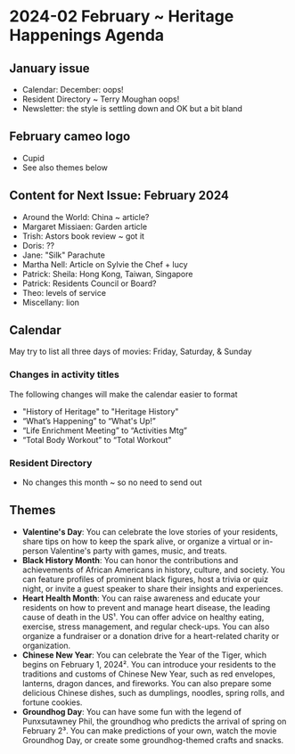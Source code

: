 # 2024-02 February \~ Heritage Happenings Agenda

## January issue

-   Calendar: December: oops!
-   Resident Directory \~ Terry Moughan oops!
-   Newsletter: the style is settling down and OK but a bit bland

## February cameo logo

-   Cupid
-   See also themes below

## Content for Next Issue: February 2024

-   Around the World: China \~ article?
-   Margaret Missiaen: Garden article
-   Trish: Astors book review \~ got it
-   Doris: ??
-   Jane: "Silk" Parachute
-   Martha Nell: Article on Sylvie the Chef + lucy
-   Patrick: Sheila: Hong Kong, Taiwan, Singapore
-   Patrick: Residents Council or Board?
-   Theo: levels of service
-   Miscellany: lion

## Calendar

May try to list all three days of movies: Friday, Saturday, & Sunday

### Changes in activity titles

The following changes will make the calendar easier to format

-   "History of Heritage" to "Heritage History"
-   “What’s Happening” to “What's Up!”
-   “Life Enrichment Meeting” to “Activities Mtg”
-   “Total Body Workout” to “Total Workout”


### Resident Directory

-   No changes this month \~ so no need to send out

## Themes

-   **Valentine's Day**: You can celebrate the love stories of your residents, share tips on how to keep the spark alive, or organize a virtual or in-person Valentine's party with games, music, and treats.
-   **Black History Month**: You can honor the contributions and achievements of African Americans in history, culture, and society. You can feature profiles of prominent black figures, host a trivia or quiz night, or invite a guest speaker to share their insights and experiences.
-   **Heart Health Month**: You can raise awareness and educate your residents on how to prevent and manage heart disease, the leading cause of death in the US¹. You can offer advice on healthy eating, exercise, stress management, and regular check-ups. You can also organize a fundraiser or a donation drive for a heart-related charity or organization.
-   **Chinese New Year**: You can celebrate the Year of the Tiger, which begins on February 1, 2024². You can introduce your residents to the traditions and customs of Chinese New Year, such as red envelopes, lanterns, dragon dances, and fireworks. You can also prepare some delicious Chinese dishes, such as dumplings, noodles, spring rolls, and fortune cookies.
-   **Groundhog Day**: You can have some fun with the legend of Punxsutawney Phil, the groundhog who predicts the arrival of spring on February 2³. You can make predictions of your own, watch the movie Groundhog Day, or create some groundhog-themed crafts and snacks.
